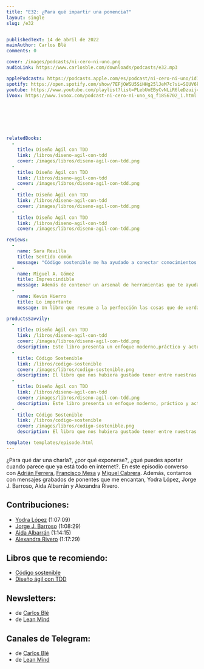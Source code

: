 ```yaml
---
title: "E32: ¿Para qué impartir una ponencia?"
layout: single
slug: /e32


publishedText: 14 de abril de 2022
mainAuthor: Carlos Blé
comments: 0

cover: /images/podcasts/ni-cero-ni-uno.png
audioLink: https://www.carlosble.com/downloads/podcasts/e32.mp3

applePodcasts: https://podcasts.apple.com/es/podcast/ni-cero-ni-uno/id1494641496
spotify: https://open.spotify.com/show/7EFjOWSU5SiHHg25lJeM7c?si=SQUV6kwuTl-dUN4t3QusqA&nd=1
youtube: https://www.youtube.com/playlist?list=PLebUoEByCvNLiR6leDzuij4C0PrjX-0Uq
iVoox: https://www.ivoox.com/podcast-ni-cero-ni-uno_sq_f1856702_1.html







relatedBooks:
  -
    title: Diseño Ágil con TDD
    link: /libros/diseno-agil-con-tdd
    cover: /images/libros/diseno-agil-con-tdd.png
  -
    title: Diseño Ágil con TDD
    link: /libros/diseno-agil-con-tdd
    cover: /images/libros/diseno-agil-con-tdd.png
  -
    title: Diseño Ágil con TDD
    link: /libros/diseno-agil-con-tdd
    cover: /images/libros/diseno-agil-con-tdd.png
  -
    title: Diseño Ágil con TDD
    link: /libros/diseno-agil-con-tdd
    cover: /images/libros/diseno-agil-con-tdd.png

reviews:
  -
    name: Sara Revilla
    title: Sentido común
    message: "Código sostenible me ha ayudado a conectar conocimientos que ni siquiera sabía que tenía. Carlos Blé explica y justifica los conceptos del código sostenible de tal manera que se convierten en sentido común."
  -
    name: Miguel A. Gómez
    title: Imprescindible
    message: Además de contener un arsenal de herramientas que te ayudaran a mejorar tu técnica como developer, es muy ameno. El mejor libro de programación en español que podrás encontrar.
  -
    name: Kevin Hierro
    title: Lo importante
    message: Un libro que resume a la perfección las cosas que de verdad aportan y se aplican en el día a día

productsSavvily:
  -
    title: Diseño Ágil con TDD
    link: /libros/diseno-agil-con-tdd
    cover: /images/libros/diseno-agil-con-tdd.png
    description: Este libro presenta un enfoque moderno,práctico y actualizado de TDD, con diferentes lenguajes de programación, apto para cualquier persona que desarrolle software.
  -
    title: Código Sostenible
    link: /libros/codigo-sostenible
    cover: /images/libros/codigo-sostenible.png
    description: El libro que nos hubiera gustado tener entre nuestras manos cuando estábamos aprendiendo a programar.
  -
    title: Diseño Ágil con TDD
    link: /libros/diseno-agil-con-tdd
    cover: /images/libros/diseno-agil-con-tdd.png
    description: Este libro presenta un enfoque moderno, práctico y actualizado de TDD, con diferentes lenguajes de programación, apto para cualquier persona que desarrolle software.
  -
    title: Código Sostenible
    link: /libros/codigo-sostenible
    cover: /images/libros/codigo-sostenible.png
    description: El libro que nos hubiera gustado tener entre nuestras manos cuando estábamos aprendiendo a programar.

template: templates/episode.html
---
```



¿Para qué dar una charla?, ¿por qué exponerse?, ¿qué puedes aportar cuando parece que ya está todo en internet?. En este episodio converso con [Adrián Ferrera](https://adrianferrera.com/), [Francisco Mesa](https://franciscomesa.es/) y [Miguel Cabrera](https://twitter.com/mcabsan). Además, contamos con mensajes grabados de ponentes que me encantan, Yodra López, Jorge J. Barroso, Aida Albarrán y Alexandra Rivero.


## Contribuciones:
* [Yodra López](https://yodralopez.dev/) (1:07:09)
* [Jorge J. Barroso](https://twitter.com/flipper83) (1:08:29)
* [Aida Albarrán](https://twitter.com/aidaispro) (1:14:15)
* [Alexandra Rivero](https://alexandrarivero.dev/) (1:17:29)

## Libros que te recomiendo:
* [Código sostenible](https://codigosostenible.com/)
* [Diseño ágil con TDD](https://savvily.es/libros/diseno-agil-con-tdd/)

## Newsletters:
* de [Carlos Blé](https://www.subscribepage.com/v3z8u6)
* de [Lean Mind](https://www.subscribepage.com/p3v4h5)

## Canales de Telegram:
* de [Carlos Blé](https://t.me/carlosble)
* de [Lean Mind](https://t.me/leanmind)
